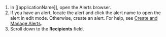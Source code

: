 1. In [[applicationName]], open the Alerts browser.
2. If you have an alert, locate the alert and click the alert name to open the alert in edit mode. Otherwise, create an alert. For help, see [Create and Manage Alerts](https://docs.wavefront.com/alerts_manage.html).
3. Scroll down to the **Recipients** field.
